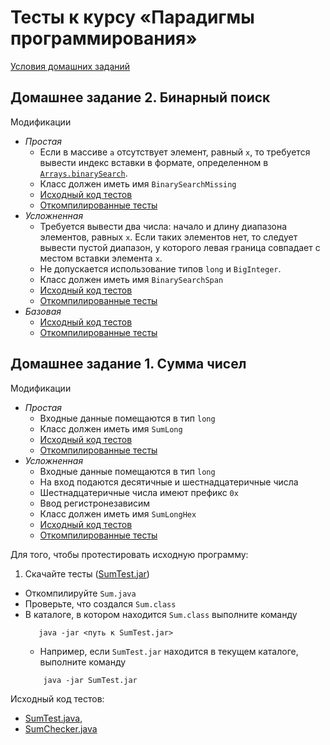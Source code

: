Тесты к курсу «Парадигмы программирования»
====

[Условия домашних заданий](http://www.kgeorgiy.info/courses/java-intro/homeworks.html)

Домашнее задание 2. Бинарный поиск
----
Модификации
 * *Простая*
    * Если в массиве `a` отсутствует элемент, равный `x`, то требуется
      вывести индекс вставки в формате, определенном в 
      [`Arrays.binarySearch`](http://docs.oracle.com/javase/8/docs/api/java/util/Arrays.html#binarySearch-int:A-int-).
    * Класс должен иметь имя `BinarySearchMissing`
    * [Исходный код тестов](java/BinarySearchMissingTest.java)
    * [Откомпилированные тесты](artifacts/BinarySearchMissingTest.jar)
 * *Усложненная*
    * Требуется вывести два числа: начало и длину диапазона элементов,
      равных `x`. Если таких элементов нет, то следует вывести
      пустой диапазон, у которого левая граница совпадает с местом
      вставки элемента `x`.
    * Не допускается использование типов `long` и `BigInteger`.
    * Класс должен иметь имя `BinarySearchSpan`
    * [Исходный код тестов](java/BinarySearchSpanTest.java)
    * [Откомпилированные тесты](artifacts/BinarySearchSpanTest.jar)
 * *Базовая*
    * [Исходный код тестов](java/BinarySearchTest.java)
    * [Откомпилированные тесты](artifacts/BinarySearchTest.jar)

Домашнее задание 1. Сумма чисел
----

Модификации
 * *Простая*
    * Входные данные помещаются в тип `long`
    * Класс должен иметь имя `SumLong`
    * [Исходный код тестов](java/SumLongTest.java)
    * [Откомпилированные тесты](artifacts/SumLongTest.jar)
 * *Усложненная*
    * Входные данные помещаются в тип `long`
    * На вход подаются десятичные и шестнадцатеричные числа
    * Шестнадцатеричные числа имеют префикс `0x`
    * Ввод регистронезависим
    * Класс должен иметь имя `SumLongHex`
    * [Исходный код тестов](java/SumLongHexTest.java)
    * [Откомпилированные тесты](artifacts/SumLongHexTest.jar)

Для того, чтобы протестировать исходную программу:

 1. Скачайте тесты ([SumTest.jar](artifacts/SumTest.jar))
 * Откомпилируйте `Sum.java`
 * Проверьте, что создался `Sum.class`
 * В каталоге, в котором находится `Sum.class` выполните команду 
    ```
       java -jar <путь к SumTest.jar>
    ```
	* Например, если `SumTest.jar` находится в текущем каталоге, выполните команду 
    ```
    	java -jar SumTest.jar
	```
    
Исходный код тестов: 

* [SumTest.java](java/SumTest.java), 
* [SumChecker.java](java/SumChecker.java)
